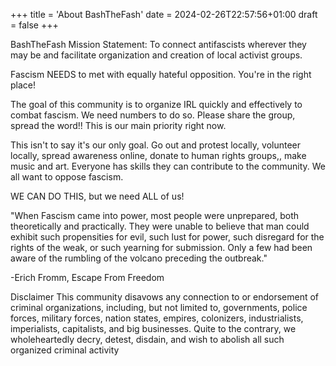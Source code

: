 +++
title = 'About BashTheFash'
date = 2024-02-26T22:57:56+01:00
draft = false
+++


BashTheFash Mission Statement: To connect antifascists wherever they may be and facilitate organization and creation of local activist groups.

Fascism NEEDS to met with equally hateful opposition. You're in the right place!

The goal of this community is to organize IRL quickly and effectively to combat fascism. We need numbers to do so. Please share the group, spread the word!! This is our main priority right now.

This isn't to say it's our only goal. Go out and protest locally, volunteer locally, spread awareness online, donate to human rights groups,, make music and art. Everyone has skills they can contribute to the community. We all want to oppose fascism.

WE CAN DO THIS, but we need ALL of us!

"When Fascism came into power, most people were unprepared, both theoretically and practically. They were unable to believe that man could exhibit such propensities for evil, such lust for power, such disregard for the rights of the weak, or such yearning for submission. Only a few had been aware of the rumbling of the volcano preceding the outbreak."

-Erich Fromm, Escape From Freedom

Disclaimer
This community disavows any connection to or endorsement of criminal organizations, including, but not limited to, governments, police forces, military forces, nation states, empires, colonizers, industrialists, imperialists, capitalists, and big businesses. Quite to the contrary, we wholeheartedly decry, detest, disdain, and wish to abolish all such organized criminal activity